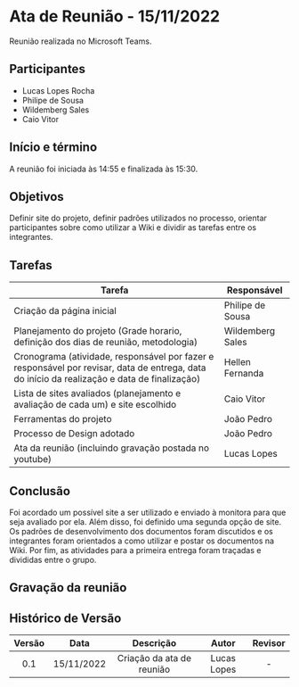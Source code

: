 # Ata de Reunião - 15/11/2022

Reunião realizada no Microsoft Teams.

## Participantes
- Lucas Lopes Rocha
- Philipe de Sousa
- Wildemberg Sales
- Caio Vitor

## Início e término
A reunião foi iniciada às 14:55 e finalizada às 15:30.

## Objetivos
Definir site do projeto, definir padrões utilizados no processo, orientar participantes sobre como utilizar a Wiki e dividir as tarefas entre os integrantes.

## Tarefas
| Tarefa | Responsável |
| ---- | ---- |
| Criação da página inicial | Philipe de Sousa
| Planejamento do projeto (Grade horario, definição dos dias de reunião, metodologia) | Wildemberg Sales
| Cronograma (atividade, responsável por fazer e responsável por revisar, data de entrega, data do início da realização e data de finalização) | Hellen Fernanda
| Lista de sites avaliados (planejamento e avaliação de cada um) e site escolhido | Caio Vitor
| Ferramentas do projeto | João Pedro
| Processo de Design adotado | João Pedro
| Ata da reunião (incluindo gravação postada no youtube) | Lucas Lopes

## Conclusão
Foi acordado um possível site a ser utilizado e enviado à monitora para que seja avaliado por ela. Além disso, foi definido uma segunda opção de site. Os padrões de desenvolvimento dos documentos foram discutidos e os integrantes foram orientados a como utilizar e postar os documentos na Wiki. Por fim, as atividades para a primeira entrega foram traçadas e divididas entre o grupo.

## Gravação da reunião


## Histórico de Versão
| Versão | Data | Descrição | Autor | Revisor |
| :----: | :--: | :-------: | :---: | :-----: |
| 0.1 | 15/11/2022 | Criação da ata de reunião | Lucas Lopes | - |